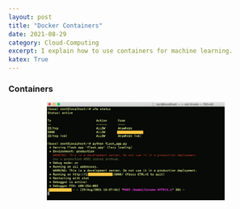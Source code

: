 ```yaml
---
layout: post
title: "Docker Containers"
date: 2021-08-29 
category: Cloud-Computing
excerpt: I explain how to use containers for machine learning.
katex: True
---
```


### Containers

<div style="text-align: center"><img src="/images/linode_api.png"  width="70%"></div>

